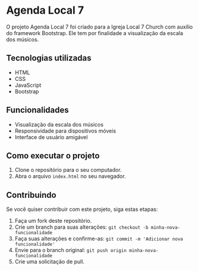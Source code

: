 # Agenda Local 7

O projeto Agenda Local 7 foi criado para a Igreja Local 7 Church com auxílio do framework Bootstrap. Ele tem por finalidade a visualização da escala dos músicos.

## Tecnologias utilizadas

- HTML
- CSS
- JavaScript
- Bootstrap

## Funcionalidades

- Visualização da escala dos músicos
- Responsividade para dispositivos móveis
- Interface de usuário amigável

## Como executar o projeto

1. Clone o repositório para o seu computador.
2. Abra o arquivo `index.html` no seu navegador.

## Contribuindo

Se você quiser contribuir com este projeto, siga estas etapas:

1. Faça um fork deste repositório.
2. Crie um branch para suas alterações: `git checkout -b minha-nova-funcionalidade`
3. Faça suas alterações e confirme-as: `git commit -m 'Adicionar nova funcionalidade'`
4. Envie para o branch original: `git push origin minha-nova-funcionalidade`
5. Crie uma solicitação de pull.
